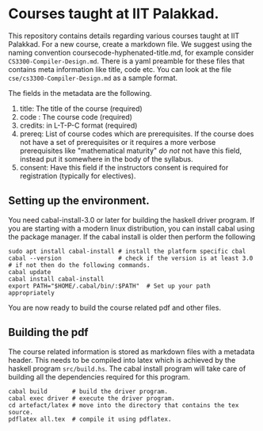 # Courses taught at IIT Palakkad.

This repository contains details regarding various courses taught at
IIT Palakkad. For a new course, create a markdown file. We suggest
using the naming convention coursecode-hyphenated-title.md, for
example consider `CS3300-Compiler-Design.md`. There is a yaml preamble
for these files that contains meta information like title, code
etc. You can look at the file `cse/cs3300-Compiler-Design.md` as a
sample format.

The fields in the metadata are the following.

1. title: The title of the course (required)
2. code : The course code (required)
3. credits: in L-T-P-C format (required)
4. prereq: List of course codes which are prerequisites. If the course
   does not have a set of prerequisites or it requires a more verbose
   prerequisites like "mathematical maturity" *do not* not have this
   field, instead put it somewhere in the body of the syllabus.
5. consent: Have this field if the instructors consent is required for
   registration (typically for electives).

## Setting up the environment.

You need cabal-install-3.0 or later for building the haskell driver
program. If you are starting with a modern linux distribution, you can
install cabal using the package manager. If the cabal install is older
then perform the following

```
sudo apt install cabal-install # install the platform specific cbal
cabal --version                # check if the version is at least 3.0
# if not then do the following commands.
cabal update
cabal install cabal-install
export PATH="$HOME/.cabal/bin/:$PATH"  # Set up your path appropriately

```
You are now ready to build the course related pdf and other files.

## Building the pdf

The course related information is stored as markdown files with a
metadata header. This needs to be compiled into latex which is
achieved by the haskell program `src/build.hs`. The cabal install
program will take care of building all the dependencies required for
this program.

```
cabal build       # build the driver program.
cabal exec driver # execute the driver program.
cd artefact/latex # move into the directory that contains the tex source.
pdflatex all.tex  # compile it using pdflatex.

```
